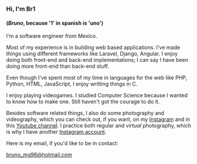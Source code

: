 ### Hi, I'm Br1
#### (_Bruno_, because '1' in spanish is 'uno')

I'm a software engineer from Mexico.

Most of my experience is in building web based applications. I've made _things_ using different frameworks like Laravel, Django, Angular. I enjoy doing both front-end and back-end implementations; I can say I have been doing more front-end than back-end stuff.

Even though I've spent most of my time in languages for the web like PHP, Python, HTML, JavaScript, I enjoy writting things in C.

I enjoy playing videogames. I studied Computer Science because I wanted to know how to make one. Still haven't got the courage to do it.

Besides software related things, I also do some photography and videography, which you can check out, if you want, on my [Instagram](https://www.instagram.com/br1.mg/) and in this [Youtube channel](https://youtube.com/@temporallobe?si=cWI-j4aM5HCD_6zD). I practice both regular and _virtual_ photography, which is why I have another [Instagram account](https://www.instagram.com/br1.vp/).


Here is my email, if you'd like to be in contact:

bruno_mg96@hotmail.com


<!--
**Maglo22/Maglo22** is a ✨ _special_ ✨ repository because its `README.md` (this file) appears on your GitHub profile.

Here are some ideas to get you started:

- 🔭 I’m currently working on ...
- 🌱 I’m currently learning ...
- 👯 I’m looking to collaborate on ...
- 🤔 I’m looking for help with ...
- 💬 Ask me about ...
- 📫 How to reach me: ...
- 😄 Pronouns: ...
- ⚡ Fun fact: ...
-->
